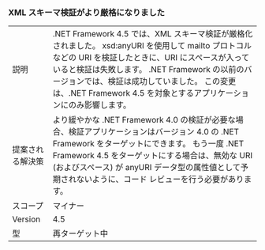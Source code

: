 ### <a name="xml-schema-validation-is-stricter"></a>XML スキーマ検証がより厳格になりました

|   |   |
|---|---|
|説明|.NET Framework 4.5 では、XML スキーマ検証が厳格化されました。 xsd:anyURI を使用して mailto プロトコルなどの URI を検証したときに、URI にスペースが入っていると検証は失敗します。 .NET Framework の以前のバージョンでは、検証は成功していました。 この変更は、.NET Framework 4.5 を対象とするアプリケーションにのみ影響します。|
|提案される解決策|より緩やかな .NET Framework 4.0 の検証が必要な場合、検証アプリケーションはバージョン 4.0 の .NET Framework をターゲットにできます。 もう一度 .NET Framework 4.5 をターゲットにする場合は、無効な URI (およびスペース) が anyURI データ型の属性値として予期されないように、コード レビューを行う必要があります。|
|スコープ|マイナー|
|Version|4.5|
|型|再ターゲット中|

